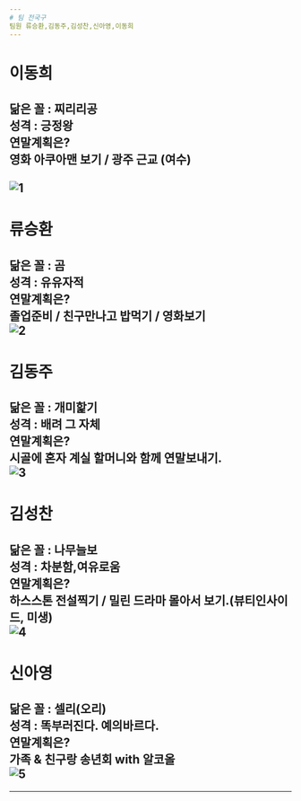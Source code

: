 ```yaml
---
# 팀 전국구
팀원 류승환,김동주,김성찬,신아영,이동희
---
```

# 이동희
닮은 꼴 : 찌리리공 </br>
성격 : 긍정왕</br>
연말계획은?</br>
  영화 아쿠아맨 보기 / 광주 근교 (여수)</br></br>
![1](https://farm2.static.flickr.com/1500/25418673423_5a265da28b_b.jpg)
---
# 류승환
닮은 꼴 : 곰 </br>
성격 : 유유자적</br>
연말계획은?</br>
  졸업준비 / 친구만나고 밥먹기 / 영화보기</br>
![2](http://mblogthumb1.phinf.naver.net/20160304_256/planetd02_1457097743117QbYGl_PNG/GSZGZSGZ.png?type=w2)
---
# 김동주
닮은 꼴 : 개미핥기</br>
성격 : 배려 그 자체</br>
연말계획은?</br>
  시골에 혼자 계실 할머니와 함께 연말보내기.</br>
![3](https://vignette.wikia.nocookie.net/webarebears/images/6/6e/Nom-Nom.png/revision/latest?cb=20151025123311&path-prefix=ko)
---
# 김성찬
닮은 꼴 : 나무늘보</br>
성격 : 차분함,여유로움</br>
연말계획은?</br>
	하스스톤 전설찍기 / 밀린 드라마 몰아서 보기.(뷰티인사이드, 미생)</br>
![4](http://upload2.inven.co.kr/upload/2017/03/02/bbs/i16152406457.gif)
---
# 신아영
닮은 꼴 : 셀리(오리)</br>
성격 : 똑부러진다. 예의바르다.</br>
연말계획은?</br>
  가족 & 친구랑 송년회 with 알코올</br>
![5](https://www.google.com/url?sa=i&source=images&cd=&cad=rja&uact=8&ved=2ahUKEwi0mJDD2rzfAhVBULwKHQdcBqUQjRx6BAgBEAU&url=https%3A%2F%2Fstore.line.me%2Fstickershop%2Fproduct%2F789%2Fko&psig=AOvVaw39NkJoaGwgaaB2MgfNKEib&ust=1545886602572192)
---



---

